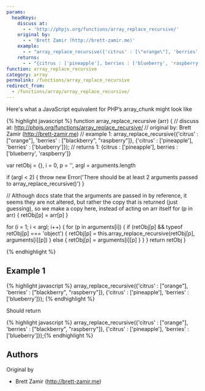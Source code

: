 ```yaml
---
params:
  headKeys:
    discuss at:
      - - 'http://phpjs.org/functions/array_replace_recursive/'
    original by:
      - - 'Brett Zamir (http://brett-zamir.me)'
    example:
      - - "array_replace_recursive({'citrus' : [\"orange\"], 'berries' : [\"blackberry\", \"raspberry\"]}, {'citrus' : ['pineapple'], 'berries' : ['blueberry']});"
    returns:
      - - "{citrus : ['pineapple'], berries : ['blueberry', 'raspberry']}"
function: array_replace_recursive
category: array
permalink: /functions/array_replace_recursive
redirect_from:
  - /functions/array/array_replace_recursive/
---
```


<!-- WARNING! This file is auto generated by `npm run web:inject`, do not edit by hand -->

Here's what a JavaScript equivalent for PHP’s array_chunk might look like

{% highlight javascript %}
function array_replace_recursive (arr) {
  //  discuss at: http://phpjs.org/functions/array_replace_recursive/
  // original by: Brett Zamir (http://brett-zamir.me)
  //   example 1: array_replace_recursive({'citrus' : ["orange"], 'berries' : ["blackberry", "raspberry"]}, {'citrus' : ['pineapple'], 'berries' : ['blueberry']});
  //   returns 1: {citrus : ['pineapple'], berries : ['blueberry', 'raspberry']}

  var retObj = {},
    i = 0,
    p = '',
    argl = arguments.length

  if (argl < 2) {
    throw new Error('There should be at least 2 arguments passed to array_replace_recursive()')
  }

  // Although docs state that the arguments are passed in by reference, it seems they are not altered, but rather the copy that is returned (just guessing), so we make a copy here, instead of acting on arr itself
  for (p in arr) {
    retObj[p] = arr[p]
  }

  for (i = 1; i < argl; i++) {
    for (p in arguments[i]) {
      if (retObj[p] && typeof retObj[p] === 'object') {
        retObj[p] = this.array_replace_recursive(retObj[p], arguments[i][p])
      } else {
        retObj[p] = arguments[i][p]
      }
    }
  }
  return retObj
}

{% endhighlight %}

## Example 1

{% highlight javascript %}
array_replace_recursive({'citrus' : ["orange"], 'berries' : ["blackberry", "raspberry"]}, {'citrus' : ['pineapple'], 'berries' : ['blueberry']});
{% endhighlight %}

Should return

{% highlight javascript %}
array_replace_recursive({'citrus' : ["orange"], 'berries' : ["blackberry", "raspberry"]}, {'citrus' : ['pineapple'], 'berries' : ['blueberry']});{% endhighlight %}


## Authors


Original by

- Brett Zamir (http://brett-zamir.me)

